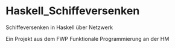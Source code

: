 # Haskell_Schiffeversenken
Schiffeversenken in Haskell über Netzwerk

Ein Projekt aus dem FWP Funktionale Programmierung an der HM

